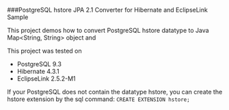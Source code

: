 ###PostgreSQL hstore JPA 2.1 Converter for Hibernate and EclipseLink Sample 

This project demos how to convert PostgreSQL hstore datatype to Java Map<String, String> object and 


This project was tested on
* PostgreSQL 9.3
* Hibernate 4.3.1
* EclipseLink 2.5.2-M1


If your PostgreSQL does not contain the datatype hstore, you can create the hstore extension by the sql command: ```CREATE EXTENSION hstore;```
